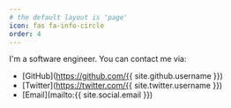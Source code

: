 ```yaml
---
# the default layout is 'page'
icon: fas fa-info-circle
order: 4
---
```


I'm a software engineer. You can contact me via:
- [GitHub](https://github.com/{{ site.github.username }})
- [Twitter](https://twitter.com/{{ site.twitter.username }})
- [Email](mailto:{{ site.social.email }})
